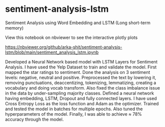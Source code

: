 # sentiment-analysis-lstm
Sentiment Analysis using Word Embedding and LSTM (Long short-term memory)

View this notebook on nbviewer to see the interactive plotly plots

https://nbviewer.org/github/arka-shit/sentiment-analysis-lstm/blob/main/sentiment_analysis_lstm.ipynb

Developed a Neural Network based model with LSTM Layers for Sentiment Analysis. I have used the Yelp Dataset to train and validate the model. First mapped the star ratings to sentiment. Done the analysis on 3 sentiment levels: negative, neutral and positive. Preprocessed the text by lowering it, removing punctuations, deaccentizing, tokenizing, lemmatizing, creating a vocabulary and doing vocab transform. Also fixed the class imbalance issue in the data by under-sampling majority classes. Defined a neural network having embedding, LSTM, Dropout and fully connected layers. I have used Cross Entropy Loss as the loss function and Adam as the optimizer. Trained and tested the model in batches for multiple epochs. Also tuned the hyperparameters of the model. Finally, I was able to achieve ≈ 78% accuracy through the model.